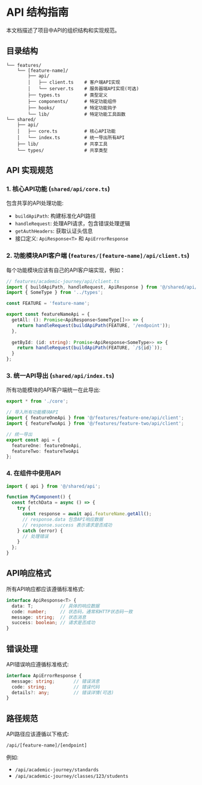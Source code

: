 # API 结构指南

本文档描述了项目中API的组织结构和实现规范。

## 目录结构

```
└── features/
    └── [feature-name]/
        ├── api/
        │   ├── client.ts    # 客户端API实现
        │   └── server.ts    # 服务器端API实现(可选)
        ├── types.ts         # 类型定义
        ├── components/      # 特定功能组件
        ├── hooks/           # 特定功能钩子
        └── lib/             # 特定功能工具函数
└── shared/
    ├── api/
    │   ├── core.ts          # 核心API功能
    │   └── index.ts         # 统一导出所有API
    ├── lib/                 # 共享工具
    └── types/               # 共享类型
```

## API 实现规范

### 1. 核心API功能 (`shared/api/core.ts`)

包含共享的API处理功能:
- `buildApiPath`: 构建标准化API路径
- `handleRequest`: 处理API请求，包含错误处理逻辑
- `getAuthHeaders`: 获取认证头信息
- 接口定义: `ApiResponse<T>` 和 `ApiErrorResponse`

### 2. 功能模块API客户端 (`features/[feature-name]/api/client.ts`)

每个功能模块应该有自己的API客户端实现，例如：

```typescript
// features/academic-journey/api/client.ts
import { buildApiPath, handleRequest, ApiResponse } from '@/shared/api/core';
import { SomeType } from '../types';

const FEATURE = 'feature-name';

export const featureNameApi = {
  getAll: (): Promise<ApiResponse<SomeType[]>> => {
    return handleRequest(buildApiPath(FEATURE, '/endpoint'));
  },
  
  getById: (id: string): Promise<ApiResponse<SomeType>> => {
    return handleRequest(buildApiPath(FEATURE, `/${id}`));
  }
};
```

### 3. 统一API导出 (`shared/api/index.ts`)

所有功能模块的API客户端统一在此导出:

```typescript
export * from './core';

// 导入所有功能模块API
import { featureOneApi } from '@/features/feature-one/api/client';
import { featureTwoApi } from '@/features/feature-two/api/client';

// 统一导出
export const api = {
  featureOne: featureOneApi,
  featureTwo: featureTwoApi
};
```

### 4. 在组件中使用API

```typescript
import { api } from '@/shared/api';

function MyComponent() {
  const fetchData = async () => {
    try {
      const response = await api.featureName.getAll();
      // response.data 包含API响应数据
      // response.success 表示请求是否成功
    } catch (error) {
      // 处理错误
    }
  };
}
```

## API响应格式

所有API响应都应该遵循标准格式:

```typescript
interface ApiResponse<T> {
  data: T;          // 具体的响应数据
  code: number;     // 状态码，通常和HTTP状态码一致
  message: string;  // 状态消息
  success: boolean; // 请求是否成功
}
```

## 错误处理

API错误响应遵循标准格式:

```typescript
interface ApiErrorResponse {
  message: string;       // 错误消息
  code: string;          // 错误代码
  details?: any;         // 错误详情(可选)
}
```

## 路径规范

API路径应该遵循以下格式:

```
/api/[feature-name]/[endpoint]
```

例如:
- `/api/academic-journey/standards`
- `/api/academic-journey/classes/123/students` 